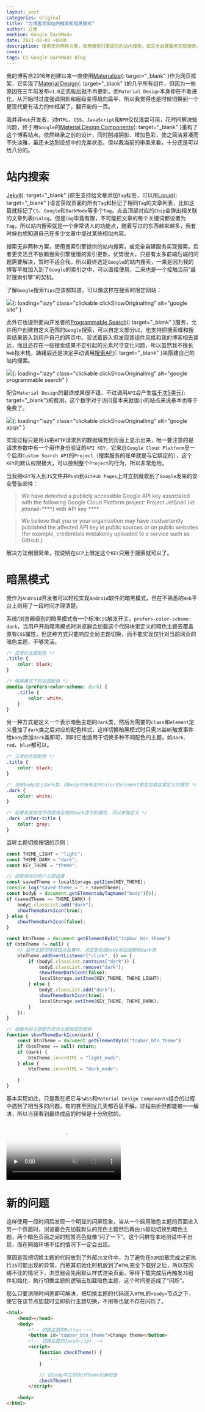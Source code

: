 ```yaml
---
layout: post
categories: original
title: "为博客添加站内搜索和暗黑模式"
author: 立泉
mention: Google DarkMode
date: 2021-08-03 +0800
description: 搜索无非两种方案，使用搜索引擎提供的站内搜索，或完全自建服务实现搜索。后者更灵活且不依赖搜索引擎缓慢的索引更新，优势很大，只是有太多前端后端的问题需要解决，暂时不适合我。所以最终选定Google的站内搜索，一来是因为我的博客早就加入到了Google的索引之中，可以直接使用，二来也是一个接触当前“最好搜索引擎”的契机。
cover: 
tags: CS Google DarkMode Blog
---
```


我的博客自2016年创建以来一直使用[Materialize](https://materializecss.com){: target="_blank" }作为网页框架，它实现了[Material Design](https://material.io/design){: target="_blank" }的几乎所有组件，但因为一些原因在三年前发布`v1.0`正式版后就不再更新。而`Material Design`本身却在不断进化，从开始时过度强调阴影和层级变得趋向扁平，所以我觉得也是时候切换到一个更现代更有活力的`MD`框架了，翻开新的一页。

我并非`Web`开发者，对`HTML`、`CSS`、`JavaScript`和`NPM`仅仅浅尝可用，花时间解决些问题，终于用`Google`的[Material Design Components](https://github.com/material-components/material-components-web){: target="_blank" }重构了这个博客站点。依然继承之前的设计，同时削减阴影、增加色彩，使之简洁紧凑而不失淡雅，虽还未达到设想中的完美状态，但以我当前的审美来看，十分还是可以给八分的。

# 站内搜索

[Jekyll](https://jekyllrb.com){: target="_blank" }原生支持给文章添加`Tag`标签，可以用[Liquid](https://jekyllrb.com/docs/posts/#tags){: target="_blank" }语言获取页面的所有`Tag`和标记了相同`Tag`的文章列表，比如这篇就标记了`CS`、`Google`和`DarkMode`等多个`Tag`，点击顶部对应的`Chip`会弹出相关联的文章列表`Dialog`。但是`Tag`毕竟有限，不可能把文章的每个关键词都设置为`Tag`，所以站内搜索就是一个非常诱人的功能点，随着写过的东西越来越多，我有时候也想知道自己在多少文章中提过某些相似内容。

搜索无非两种方案，使用搜索引擎提供的站内搜索，或完全自建服务实现搜索。后者更灵活且不依赖搜索引擎缓慢的索引更新，优势很大，只是有太多前端后端的问题需要解决，暂时不适合我。所以最终选定`Google`的站内搜索，一来是因为我的博客早就加入到了`Google`的索引之中，可以直接使用，二来也是一个接触当前“最好搜索引擎”的契机。

了解`Google`搜索`Tips`应该都知道，可以像这样在搜索时限定网站：

![](https://apqx.oss-cn-hangzhou.aliyuncs.com/blog/20210803/google_site.webp){: loading="lazy" class="clickable clickShowOriginalImg" alt="google site" }

此外它也提供面向开发者的[Programmable Search](https://cse.google.com/cse/all){: target="_blank" }服务，允许用户创建自定义范围的`Google`搜索，可以自定义部分`UI`，也支持把搜索框和搜索结果嵌入到用户自己的网页中。我试着嵌入但发现其组件风格和我的博客相去甚远，而且还存在一些搜索结果不定引起的元素尺寸变化问题，所以虽然我不擅长`Web`技术栈，踌躇后还是决定手动调用[搜索API](https://developers.google.com/custom-search/v1/introduction){: target="_blank" }来搭建自己的站内搜索。

![](https://apqx.oss-cn-hangzhou.aliyuncs.com/blog/20210803/google_programmable_search.webp){: loading="lazy" class="clickable clickShowOriginalImg" alt="google programmable search" }

配合`Material Design`的最终成果很不错，不过调用`API`会产生[每千次5美元](https://developers.google.com/custom-search/docs/overview){: target="_blank"}的费用，这个数字对于访问量本来就很小的站点来说基本也等于免费了。

![](https://apqx.oss-cn-hangzhou.aliyuncs.com/blog/20210803/google_apqx.webp){: loading="lazy" class="clickable clickShowOriginalImg" alt="google apqx" }

实现过程只是用`JS`把`HTTP`请求到的数据填充到页面上显示出来，唯一要注意的是请求参数中有一个用作身份验证的`API KEY`，它来自`Google Cloud Platform`里一个启用`Custom Search API`的`Project`（搜索服务的账单就是与它绑定的），这个`KEY`的默认权限极大，可以控制整个`Project`的行为，所以非常危险。

当我把`KEY`写入到`JS`文件并`Push`到`GitHub Pages`上时立刻就收到了`Google`发来的安全警告邮件：

> We have detected a publicly accessible Google API key associated with the following Google Cloud Platform project: Project JetSnail (id: jetsnail-\*\*\*\*) with API key \*\*\*\*

> We believe that you or your organization may have inadvertently published the affected API key in public sources or on public websites (for example, credentials mistakenly uploaded to a service such as GitHub.)

解决方法倒很简单，按说明在`GCP`上限定这个`KEY`只用于搜索就可以了。

# 暗黑模式

我作为`Android`开发者可以轻松实现`Android`软件的暗黑模式，但在不熟悉的`Web`平台上则用了一段时间才理清楚。

系统/浏览器级别的暗黑模式有一个标准`CSS`触发开关，`prefers-color-scheme: dark`，当用户开启暗黑模式时浏览器会加载这个代码块里定义的暗色主题去覆盖原有`CSS`属性，但这种方式只能响应全局主题切换，而不能实现仅针对当前网页的暗色主题，不够灵活。

```css
/* 正常的主题配色 */
.title {
    color: black;
}

/* 暗黑模式下的主题配色 */
@media (prefers-color-scheme: dark) {
    .title {
        color: white;
    }
}
```

另一种方式是定义一个表示暗色主题的`dark`类，然后为需要的`class`和`element`定义叠加了`dark`类之后对应的配色样式，这样切换暗黑模式时只需`JS`监听触发事件给`body`添加`dark`类即可，同时它也适用于切换多种不同配色的主题，如`dark`、`red`、`blue`都可以。

```css
/* 正常的主题配色 */
.title {
    color: black;
}

/* 当给body加上dark类，则body中所有支持color的element都会加载这里定义的属性 */
.dark {
    color: white;
}

/* 如果有某些类不想使用全局的dark类中的属性，可以单独定义 */
.dark .other-title {
    color: gray;
}
```

监听主题切换按钮的示例：

```js
const THEME_LIGHT = "light";
const THEME_DARK = "dark";
const KEY_THEME = "theme";

// 读取保存的用户主题设置
const savedTheme = localStorage.getItem(KEY_THEME);
console.log("saved theme = " + savedTheme);
const bodyE = document.getElementsByTagName("body")[0];
if (savedTheme == THEME_DARK) {
    bodyE.classList.add("dark");
    showThemeDarkIcon(true);
} else {
    showThemeDarkIcon(false);
}

const btnTheme = document.getElementById("topbar_btn_theme")
if (btnTheme != null) {
    // 监听主题切换按钮点击事件，决定是否给body添加或删除dark类
    btnTheme.addEventListener("click", () => {
        if (bodyE.classList.contains("dark")) {
            bodyE.classList.remove("dark");
            showThemeDarkIcon(false);
            localStorage.setItem(KEY_THEME, THEME_LIGHT);
        } else {
            bodyE.classList.add("dark");
            showThemeDarkIcon(true);
            localStorage.setItem(KEY_THEME, THEME_DARK);
        }
    });
}

// 根据当前主题配色显示主题按钮的图标
function showThemeDarkIcon(dark) {
    const btnTheme = document.getElementById("topbar_btn_theme")
    if (btnTheme == null) return;
    if (dark) {
        btnTheme.innerHTML = "light_mode";
    } else {
        btnTheme.innerHTML = "dark_mode";

    }
}
```

基本实现如此，只是我在把它与`SASS`和`Material Design Components`组合的过程中遇到了相当多的问题，有的甚至困扰几天都百思不解，过程曲折但都能被一一解决，所以当我看到最终成品的时候是十分欣慰的。

<video playsinline controls muted loop preload="none" poster="https://apqx.oss-cn-hangzhou.aliyuncs.com/blog/20210803/theme_change_h264_thumb.jpg">
    <!-- chrome不支持h265 -->
    <source src="https://apqx.oss-cn-hangzhou.aliyuncs.com/blog/20210803/theme_change_h264.mp4" type="video/mp4">
</video>

# 新的问题

这样使用一段时间后发现一个明显的闪屏现象，当从一个启用暗色主题的页面进入另一个页面时，浏览器会先加载默认的亮色主题然后再由`JS`驱动切换到暗色主题，两个暗色页面之间的短暂亮色就像“闪了一下”。这个闪屏在本地测试中不出现，而在网络环境不佳的情况下一定会出现。

原因是我把切换主题的代码放到了外部`JS`文件中，为了避免在`DOM`加载完成之前执行`JS`可能出现的异常，而把其初始化时机放到了`HTML`完全下载好之后，所以在网络不佳的情况下，浏览器会先用默认样式渲染页面，等待下载完成后再触发`JS`组件初始化，执行切换主题的逻辑去加载暗色主题，这个时间差造成了“闪烁”。

那么只要消除时间差即可解决，把切换主题的代码嵌入`HTML`的`<body>`节点之下，使它在该节点加载时立即执行主题切换，不用等也就不存在闪烁了。

```html
<html>
    <head></head>
    <body>
        <!-- 切换主题的Button -->
        <button id="topbar_btn_theme">Change theme</button>
        <!-- 切换主题的JavaScript -->
        <script>
            function checkTheme() {
                ...
            }

            // 在body中立即执行Theme切换检查
            checkTheme()
        </script>
    
    <body>
</html>
```